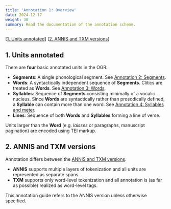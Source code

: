 ```yaml
---
title: 'Annotation 1: Overview'
date: 2024-12-17
weight: 30
summary: Read the documentation of the annotation scheme.
---
```


\[[1. Units annotated](#1-units-annotated)\] \[[2. ANNIS and TXM versions](#2-annis-and-txm-versions)\]

## 1. Units annotated

There are __four__ basic annotated units in the OGR:

+ __Segments__: A single phonological segment. See [Annotation 2: Segments](/docs/annotation-segs).
+ __Words__: A syntactically independent sequence of __Segments__. 
Clitics are treated as __Words__. See [Annotation 3: Words](/docs/annotation-word).
+ __Syllables__: Sequence of __Segments__ consisting minimally of a vocalic nucleus. 
Since __Words__ are syntactically rather than prosodically defined, a __Syllable__ can
contain more than one word.
See [Annotation 4: Syllables and meter](/docs/annotation-sylls).
+ __Lines__: Sequence of both __Words__ and __Syllables__ forming a line of verse.

Units larger than the __Word__ (e.g. _laisses_ or paragraphs, manuscript pagination) are 
encoded using TEI markup.

## 2. ANNIS and TXM versions

Annotation differs between the [ANNIS and TXM versions](/docs/download). 

+ __ANNIS__ supports multiple layers of tokenization and all units are represented as separate spans.
+ __TXM__ supports only word-level tokenization and all annotation is (as far as possible) realized as word-level tags. 

This annotation guide refers to the ANNIS version unless otherwise specified.
